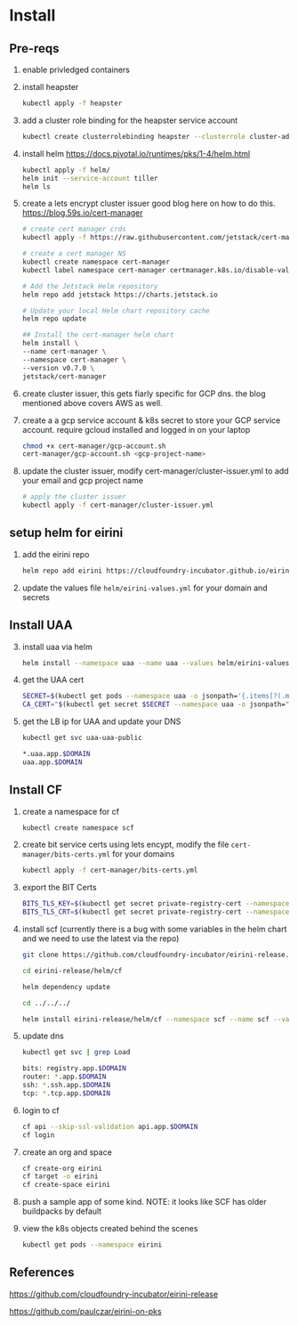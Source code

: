 # Install

## Pre-reqs

1. enable privledged containers

2. install heapster
    ```bash
    kubectl apply -f heapster
    ```

3. add a cluster role binding for the heapster service account

    ```bash
    kubectl create clusterrolebinding heapster --clusterrole cluster-admin --serviceaccount=kube-system:heapster
    ```

4. install helm https://docs.pivotal.io/runtimes/pks/1-4/helm.html

    ```bash
    kubectl apply -f helm/
    helm init --service-account tiller
    helm ls
    ```


4. create a lets encrypt cluster issuer good blog here on how to do this. https://blog.59s.io/cert-manager


    ```bash
    # create cert manager crds
    kubectl apply -f https://raw.githubusercontent.com/jetstack/cert-manager/release-0.7/deploy/manifests/00-crds.yaml
    ```

    ```bash
    # create a cert manager NS
    kubectl create namespace cert-manager
    kubectl label namespace cert-manager certmanager.k8s.io/disable-validation="true"
    ```

    ```bash
    # Add the Jetstack Helm repository
    helm repo add jetstack https://charts.jetstack.io

    # Update your local Helm chart repository cache
    helm repo update

    ## Install the cert-manager helm chart
    helm install \
    --name cert-manager \
    --namespace cert-manager \
    --version v0.7.0 \
    jetstack/cert-manager

    ```

5. create cluster issuer, this gets fiarly specific for GCP dns. the blog mentioned above covers AWS as well.

6. create a a gcp service account & k8s secret to store your GCP service account. require gcloud installed and logged in on your laptop

    ```bash
    chmod +x cert-manager/gcp-account.sh
    cert-manager/gcp-account.sh <gcp-project-name>
    ```

7. update the cluster issuer, modify cert-manager/cluster-issuer.yml to add your email and gcp project name


    ```bash
    # apply the cluster issuer
    kubectl apply -f cert-manager/cluster-issuer.yml
    ```

## setup helm for eirini

1. add the eirini repo

    ```bash
    helm repo add eirini https://cloudfoundry-incubator.github.io/eirini-release
    ```

2. update the values file `helm/eirini-values.yml` for your domain and secrets

## Install UAA

3. install uaa via helm

    ```bash
    helm install --namespace uaa --name uaa --values helm/eirini-values.yaml eirini/uaa
    ```

2. get the UAA cert

    ```bash
    SECRET=$(kubectl get pods --namespace uaa -o jsonpath='{.items[?(.metadata.name=="uaa-0")].spec.containers[?(.name=="uaa")].env[?(.name=="INTERNAL_CA_CERT")].valueFrom.secretKeyRef.name}')
    CA_CERT="$(kubectl get secret $SECRET --namespace uaa -o jsonpath="{.data['internal-ca-cert']}" | base64 --decode -)"
    ```

3. get the LB ip for UAA and update your DNS

    ```bash
    kubectl get svc uaa-uaa-public
    ```
    ```bash
    *.uaa.app.$DOMAIN
    uaa.app.$DOMAIN
    ```

## Install CF

1. create a namespace for cf

    ```bash
    kubectl create namespace scf
    ```

2. create bit service certs using lets encypt, modify the file `cert-manager/bits-certs.yml` for your domains

    ```bash
    kubectl apply -f cert-manager/bits-certs.yml
    ```


3. export the BIT Certs

    ```bash
    BITS_TLS_KEY=$(kubectl get secret private-registry-cert --namespace scf -o jsonpath="{.data['tls\.key']}" | base64 --decode -)
    BITS_TLS_CRT=$(kubectl get secret private-registry-cert --namespace scf -o jsonpath="{.data['tls\.crt']}" | base64 --decode -)
    ```

4. install scf (currently there is a bug with some variables in the helm chart and we need to use the latest via the repo)

    ```bash
    git clone https://github.com/cloudfoundry-incubator/eirini-release.git

    cd eirini-release/helm/cf

    helm dependency update

    cd ../../../

    helm install eirini-release/helm/cf --namespace scf --name scf --values helm/eirini-values.yml --set "secrets.UAA_CA_CERT=${CA_CERT}" --set "eirini.secrets.BITS_TLS_KEY=${BITS_TLS_KEY}" --set "eirini.secrets.BITS_TLS_CRT=${BITS_TLS_CRT}" 

    ```



5. update dns

    ```bash
    kubectl get svc | grep Load

    ```
    ```bash
    bits: registry.app.$DOMAIN 
    router: *.app.$DOMAIN
    ssh: *.ssh.app.$DOMAIN 
    tcp: *.tcp.app.$DOMAIN
    ```





6. login to cf

    ```bash
    cf api --skip-ssl-validation api.app.$DOMAIN
    cf login
    ```

7. create an org and space

    ```bash
    cf create-org eirini
    cf target -o eirini
    cf create-space eirini
    ```

8. push a sample app of some kind. NOTE: it looks like SCF has older buildpacks by default

9. view the k8s objects created behind the scenes

    ```bash
    kubectl get pods --namespace eirini
    ```

## References
https://github.com/cloudfoundry-incubator/eirini-release

https://github.com/paulczar/eirini-on-pks

